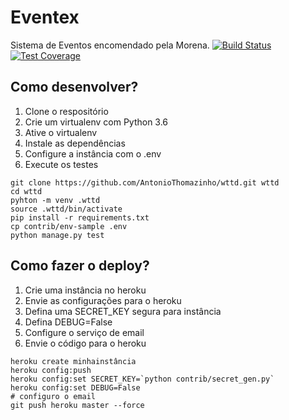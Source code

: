 # Eventex

Sistema de Eventos encomendado pela Morena.
[![Build Status](https://travis-ci.org/AntonioThomazinho/wttd.svg?branch=master)](https://travis-ci.org/AntonioThomazinho/wttd)
[![Test Coverage](https://api.codeclimate.com/v1/badges/4ddd454fcd240651b698/test_coverage)](https://codeclimate.com/github/AntonioThomazinho/wttd/test_coverage)
## Como desenvolver?

1. Clone o respositório
2. Crie um virtualenv com Python 3.6
3. Ative o virtualenv
4. Instale as dependências
5. Configure a instância com o .env
6. Execute os testes

```console
git clone https://github.com/AntonioThomazinho/wttd.git wttd
cd wttd
pyhton -m venv .wttd
source .wttd/bin/activate
pip install -r requirements.txt
cp contrib/env-sample .env
python manage.py test
```

## Como fazer o deploy?

1. Crie uma instância no heroku
2. Envie as configurações para o heroku
3. Defina uma SECRET_KEY segura para instância
4. Defina DEBUG=False
5. Configure o serviço de email
6. Envie o código para o heroku

```console
heroku create minhainstância
heroku config:push
heroku config:set SECRET_KEY=`python contrib/secret_gen.py`
heroku config:set DEBUG=False
# configuro o email
git push heroku master --force
```



 

